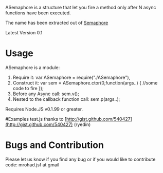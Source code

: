 ASemaphore is a structure that let you fire a method only after N async
functions have been executed.

The name has been extracted out of [Semaphore](http://en.wikipedia.org/wiki/Semaphore_(programming)) 

Latest Version 0.1

# Usage

ASemaphore is a module:
1) Require it: 
	var ASemaphore = require("./ASemaphore"),
2) Construct it:
	var sem = ASemaphore.ctor(0,function(args..) {
    	//some code to fire
	});
3) Before any Async call:
	sem.v();
4) Nested to the callback function call:
	sem.p(args..);
  

Requires Node.JS v0.1.99 or greater.



#Examples
test.js  thanks to [http://gist.github.com/540427](http://gist.github.com/540427) (ryedin)
	
# Bugs and Contribution
Please let us know if you find any bug or if you would like to contribute code: 
mrohad.jsf at gmail